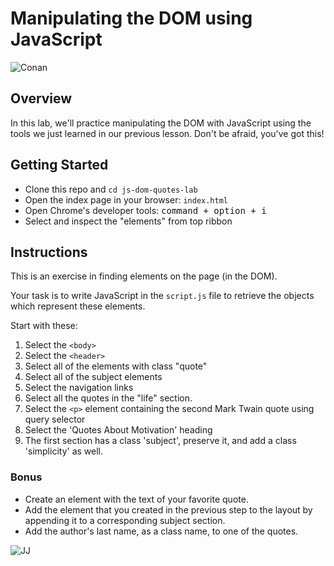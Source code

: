 # Manipulating the DOM using JavaScript

![Conan](https://external-content.duckduckgo.com/iu/?u=https%3A%2F%2Fi2.wp.com%2Fgifrific.com%2Fwp-content%2Fuploads%2F2013%2F01%2FConan-Obrien-Shock-then-Approval.gif%3Fssl%3D1&f=1&nofb=1)

## Overview

In this lab, we'll practice manipulating the DOM with JavaScript using the tools we just learned in our previous lesson. Don't be afraid, you've got this!

## Getting Started

- Clone this repo and `cd js-dom-quotes-lab`
- Open the index page in your browser: `index.html`
- Open Chrome's developer tools: <kbd>command + option + i</kbd>
- Select and inspect the "elements" from top ribbon

## Instructions

This is an exercise in finding elements on the page (in the DOM).

Your task is to write JavaScript in the `script.js` file to retrieve the objects which represent these elements.

Start with these:

1. Select the `<body>`
2. Select the `<header>`
3. Select all of the elements with class "quote"
4. Select all of the subject elements
5. Select the navigation links
6. Select all the quotes in the "life" section.
7. Select the `<p>` element containing the second Mark Twain quote using query selector
8. Select the 'Quotes About Motivation' heading
9. The first section has a class 'subject', preserve it, and add a class 'simplicity' as well.

### Bonus

- Create an element with the text of your favorite quote.
- Add the element that you created in the previous step to the layout by appending it to a corresponding subject section.
- Add the author's last name, as a class name, to one of the quotes.

![JJ](https://external-content.duckduckgo.com/iu/?u=https%3A%2F%2Fimg.buzzfeed.com%2Fbuzzfeed-static%2Fstatic%2F2014-01%2Fenhanced%2Fwebdr06%2F27%2F15%2Fanigif_enhanced-buzz-22371-1390853307-13.gif&f=1&nofb=1)
